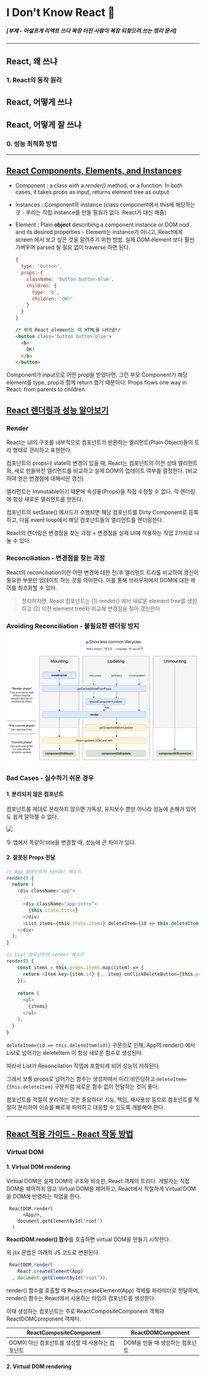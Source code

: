 # I Don't Know React 🤬

##### [부제 - 어설프게 리액트 쓰다 복장 터진 사람이 복장 되찾으려 쓰는 정리 문서]

---



## React, 왜 쓰냐

### 1. React의 동작 원리



## React, 어떻게 쓰냐



## React, 어떻게 잘 쓰냐

### 0. 성능 최적화 방법



---

## [React Components, Elements, and Instances](https://medium.com/@dan_abramov/react-components-elements-and-instances-90800811f8ca)

- Component : a class with a *render()* method, or a function. In both cases, it takes props as input, returns element tree as output

- Instances : Component의 instance (class component에서 this에 해당하는 것 - 우리는 직접 instance를 만들 필요가 없다. React가 대신 해줌)

- Element : Plain **object** describing a component instance or DOM nod and its desired properties - Element는 instance가 아니고, React에게 screen 에서 보고 싶은 것을 알려주기 위한 방법. 실제 DOM element 보다 훨씬 가벼우며 parsed 될 필요 없이 traverse 하면 된다.

  ```js
  {
    type: 'button',
    props: {
      className: 'button button-blue',
      children: {
        type: 'b',
        children: 'OK!'
      }
    }
  }
  ```

  ```html
  /* 위의 React element는 이 HTML을 나타냄*/
  <button class='button button-blue'>
    <b>
      OK!
    </b>
  </button>
  ```

  

Component가 input으로 어떤 prop을 받았다면, 그건 부모 Component가 해당 element를 type, prop과 함께 return 했기 때문이다. Props flows one way in React: from parents to children.

## [React 렌더링과 성능 알아보기](https://meetup.toast.com/posts/110)

### Render

React는 UI의 구조를 내부적으로 컴포넌트가 반환하는 엘리먼트(Plain Object)들의 트리 형태로 관리하고 표현한다.

컴포넌트의 props나 state의 변경이 있을 때, React는 컴포넌트의 이전 상태 엘리먼트와, 새로 만들어진 엘리먼트를 비교하고 실제 DOM의 업데이트 여부를 결정한다. (비교하여 얻은 변경점에 대해서만 갱신)

엘리먼트는 Immutable이기 때문에 속성들(Props)을 직접 수정할 수 없다. 각 렌더링에 항상 새로운 엘리먼트를 만든다.

컴포넌트의 setState() 메서드가 수행되면 해당 컴포넌트를 Dirty Component로 등록하고, 다음 event loop에서 해당 컴포넌트들의 엘리먼트를 렌더링한다.

React의 렌더링은 변경점을 찾는 과정 + 변경점을 실제 UI에 적용하는 작업 2가지로 나눌 수 있다.

### Reconciliation - 변경점을 찾는 과정

React의 reconciliation이란 어떤 변경에 대한 전/후 엘리먼트 트리를 비교하여 갱신이 필요한 부분만 업데이트 하는 것을 의미한다. 이를 통해 브라우저에서 DOM에 대한 제어를 최소화할 수 있다.

> 정리하자면, React 컴포넌트는
> (1) render() 에서 새로운 element tree를 생성하고
> (2) 이전 element tree와 비교해 변경점을 찾아 갱신한다

### Avoiding Reconciliation - 불필요한 렌더링 방지

![image-20200226025551746](IDontKnowReact.assets/image-20200226025551746.png)

### Bad Cases - 실수하기 쉬운 경우

#### 1. 분리되지 않은 컴포넌트

컴포넌트를 제대로 분리하지 않으면 가독성, 유지보수 뿐만 아니라 성능에 손해가 있어도 쉽게 알아챌 수 없다.

![](https://image.toast.com/aaaadh/real/2018/techblog/f907c034147111e78ea6f708c08258a2.jpg)

두 앱에서 똑같이 title을 변경할 때, 성능에 큰 차이가 있다.

#### 2. 잘못된 Props 전달

```js
// App 컴포넌트의 render 메소드
render() {
  return (
    <div className="app">
      ...
      <div className="app-intro">
        {this.state.title}
      </div>
      <List items={this.state.items} deleteItem={id => this.deleteItem(id)}/>
    </div>
  );
}
```

```js
// List 컴포넌트의 render 메소드
render() {
    const items = this.props.items.map((item) => {
      return <Item key={item.id} {...item} onClickDeleteButton={this.props.deleteItem} />
    });

    return (
      <ul>
        {items}
      </ul>
    );
  }
}
```

`deleteItem={id => this.deleteItem(id)}` 구문으로 인해, App의 render() 에서 List로 넘어가는 deleteItem 이 항상 새로운 함수로 생성된다.

따라서 List가 Reconcilation 작업에 포함되게 되어 성능이 저하된다.

그래서 보통 props로 넘어가는 함수는 생성자에서 미리 바인딩하고 `deleteItem={this.deleteItem}` 구문처럼 새로운 함수 없이 전달하는 것이 좋다.



컴포넌트를 적절히 분리하는 것은 중요하다!
기능, 책임, 재사용성 등으로 컴포넌트를 적절히 분리하여 이슈를 빠르게 파악하고 대응할 수 있도록 개발해야 한다.

----

## [React 적용 가이드 - React 작동 방법](https://d2.naver.com/helloworld/9297403)

### Virtual DOM

#### 1. Virtual DOM rendering

Virtual DOM은 실제 DOM의 구조와 비슷한, React 객체의 트리다. 개발자는 직접 DOM을 제어하지 않고 Virtual DOM을 제어하고, React에서 적절하게 Virtual DOM을 DOM에 반영하는 작업을 한다.

```react
 ReactDOM.render(
      <App/>,
    document.getElementById('root')
  )
```

**ReactDOM.render() 함수**를 호출하면 virtual DOM을 만들기 시작한다.

위 jsx 문법은 아래의 JS 코드로 변환된다.

```js
 ReactDOM.render(
    React.createElement(App)
  , document.getElementById('root'));
```

render() 함수를 호출할 때 React.createElement(App) 객체를 파라미터로 전달하며, render() 함수는 React에서 사용하는 타입의 컴포넌트를 생성한다.

이때 생성하는 컴포넌트는 주로 ReactCompositeComponent 객체와 ReactDOMComponent 객체다. 

| ReactCompositeComponent                           | ReactDOMComponent               |
| ------------------------------------------------- | ------------------------------- |
| DOM이 아닌 컴포넌트를 생성할 때 사용하는 컴포넌트 | DOM을 만들 때 생성하는 컴포넌트 |

#### 2. Virtual DOM rendering
